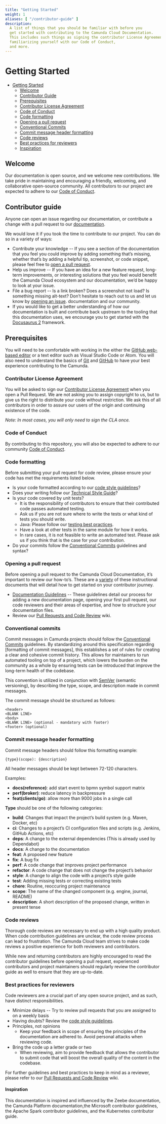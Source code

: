 ```yaml
---
title: "Getting Started"
weight: 1
aliases: [ "/contributor-guide" ]
description:
  A list of things that you should be familiar with before you
  get started with contributing to the Camunda Cloud Documentation. 
  This includes such things as signing the contributor License Agreement, 
  familiarizing yourself with our Code of Conduct,
  and more.
---
```


# Getting Started

- [Getting Started](#getting-started)
  - [Welcome](#welcome)
  - [Contributor Guide](#contributor-guide)
  - [Prerequisites](#prerequisites)
  - [Contributor License Agreement](#contributor-license-agreement)
  - [Code of Conduct](#code-of-conduct)
  - [Code formatting](#code-formatting)
  - [Opening a pull request](#opening-a-pull-request)
  - [Conventional Commits](#conventional-commits)
  - [Commit message header formatting](#commit-message-header-formatting)
  - [Code reviews](#code-reviews)
  - [Best practices for reviewers](#best-practices-for-reviewers)
  - [Inspiration](#inspiration)

## Welcome

Our documentation is open source, and we welcome new contributions. We take pride in maintaining and encouraging a friendly, welcoming, and collaborative open-source community. All contributors to our project are expected to adhere to our [Code of Conduct].

## Contributor guide

Anyone can open an issue regarding our documentation, or contribute a change with a pull request to our [documentation].

We would love it if you took the time to contribute to our project. You can do so in a variety of ways:

- Contribute your knowledge -- If you see a section of the documentation that you feel you could improve by adding something that’s missing, whether that’s by adding a helpful tip, screenshot, or code snippet, please feel free to [open a pull request].
- Help us improve -- If you have an idea for a new feature request, long-term improvements, or interesting solutions that you feel would benefit the Camunda Cloud ecosystem and our documentation, we’d be happy to look at your issue.
- File a bug report -- Is a link broken? Does a screenshot not load? Is something missing alt-text? Don’t hesitate to reach out to us and let us know by [opening an issue].
documentation and our community.
- If you would like to get a better understanding of how our documentation is built and contribute back upstream to the tooling that this documentation uses, we encourage you to get started with the [Docusaurus 2] framework.

## Prerequisites

You will need to be comfortable with working in the either the [GitHub web-based editor] or a text editor such as Visual Studio Code or Atom. You will also need to understand the basics of [Git] and [GitHub] to have your best experience contributing to the Camunda.

### Contributor License Agreement

You will be asked to sign our [Contributor License Agreement] when you open a Pull Request. We are not asking you to assign copyright to us, but to give us the right to distribute your code without restriction. We ask this of all contributors in order to assure our users of the origin and continuing existence of the code.

*Note: In most cases, you will only need to sign the CLA once.*

### Code of Conduct

By contributing to this repository, you will also be expected to adhere to our community [Code of Conduct].

### Code formatting

Before submitting your pull request for code review, please ensure your code has met the requirements listed below.

- Is your code formatted according to our [code style guidelines]?
- Does your writing follow our [Technical Style Guide]?
- Is your code covered by unit tests?
  - It is the responsibility of contributors to ensure that their contributed code passes automated testing.
  - Ask us if you are not sure where to write the tests or what kind of tests you should write.
  - Java: Please follow our [testing best practices].
  - Have a look at other tests in the same module for how it works.
  - In rare cases, it is not feasible to write an automated test. Please ask us if you think that is the case for your contribution.
- Do your commits follow the [Conventional Commits] guidelines and syntax?

### Opening a pull request

Before opening a pull request to the Camunda Cloud Documentation, it’s important to review our how-to’s. These are a [variety] of these instructional documents that will detail how to get started on your contributor journey.

- [Documentation Guidelines] -- These guidelines detail our process for adding a new documentation page, opening your first pull request, our code reviewers and their areas of expertise, and how to structure your documentation files.
- Review our [Pull Requests and Code Review] wiki.

### Conventional commits

Commit messages in Camunda projects should follow the [Conventional Commits] guidelines. By standardizing around this specification regarding [formatting of commit messages], this establishes a set of rules for creating a clear and cohesive commit history. This allows for maintainers to run automated tooling on top of a project, which lowers the burden on the community as a whole by ensuring tests can be introduced that improve the long-term health of the codebase.

This convention is utilized in conjunction with [SemVer] (semantic versioning), by describing the type, scope, and description made in commit messages.

The commit message should be structured as follows:

    <header>
    <BLANK LINE>
    <body>
    <BLANK LINE> (optional - mandatory with footer)
    <footer> (optional)

### Commit message header formatting

Commit message headers should follow this formatting example:

    {type}(scope): {description}
All header messages should be kept between 72-120 characters.

Examples:

- **docs(reference)**: add start event to bpmn symbol support matrix
- **perf(broker)**: reduce latency in backpressure
- **feat(clients/go)**: allow more than 9000 jobs in a single call

**Type** should be one of the following categories:

- **build**: Changes that impact the project’s build system (e.g. Maven, Docker, etc)
- **ci**: Changes to a project’s CI configuration files and scripts (e.g. Jenkins, GitHub Actions, etc)
- **deps**: A change to the external dependencies (This is already used by Dependabot)
- **docs**: A change to the documentation
- **feat**: A proposed new feature
- **fix**: A bug fix
- **perf**: A code change that improves project performance
- **refactor**: A code change that does not change the project’s behavior
- **style**: A change to align the code with a project’s style guide
- **test**: Adding missing tests or correcting existing tests
- **chore**: Routine, reoccuring project maintenance
- **scope**: The name of the changed component (e.g. engine, journal, README)
- **description**: A short description of the proposed change, written in present tense

### Code reviews

Thorough code reviews are necessary to end up with a high quality product. When code contribution guidelines are unclear, the code review process can lead to frustration. The Camunda Cloud team strives to make code reviews a positive experience for both reviewers and contributors.

While new and returning contributors are highly encouraged to read the contributor guidelines before opening a pull request, experienced contributors and project maintainers should regularly review the contributor guide as well to ensure that they are up-to-date.

### Best practices for reviewers

Code reviewers are a crucial part of any open source project, and as such, have distinct responsibilities.

- Minimize delays -- Try to review pull requests that you are assigned to on a weekly basis
- Having doubts? Review the [code style guidelines].
- Principles, not opinions
  - Keep your feedback in scope of ensuring the principles of the documentation are adhered to. Avoid personal attacks when reviewing code.
- Bring the code up a letter grade or two
  - When reviewing, aim to provide feedback that allows the contributor to submit code that will boost the overall quality of the content in the codebase.

For further guidelines and best practices to keep in mind as a reviewer, please refer to our [Pull Requests and Code Review] wiki.

#### Inspiration

This documentation is inspired and influenced by the Zeebe documentation, the Camunda Platform documentation,the Microsoft contributor guidelines,
the Apache Spark contributor guidelines, and the Kubernetes contributor guide.

[Getting Started]:./getting-started
[Welcome]: ./welcome
[Contributor Guide]: ./contributor-guide
[Prerequisities]: ./prerequisities
[Contributor License Agreement]: https://cla-assistant.io/zeebe-io/
[Code of Conduct]: ./code-of-conduct.md
[documentation]: https://github.com/camunda-cloud/camunda-cloud-documentation
[open a pull request]: https://github.com/camunda-cloud/camunda-cloud-documentation/compare
[conventional commits]: https://www.conventionalcommits.org/en/v1.0.0/#summary
[variety]: https://github.com/camunda-cloud/camunda-cloud-documentation/tree/master/howtos
[Documentation guidelines]: https://github.com/camunda-cloud/camunda-cloud-documentation/blob/master/howtos/documentation-guidelines.md
[opening an issue]: https://github.com/camunda-cloud/camunda-cloud-documentation/issues
[Docusaurus 2]: https://v2.docusaurus.io/
[GitHub web-based editor]: https://docs.github.com/en/codespaces/the-githubdev-web-based-editor
[Git]: https://git-scm.com/
[GitHub]: https://lab.github.com/
[Contributor License Agreement]: https://cla-assistant.io/zeebe-io/
[code style guidelines]: https://github.com/camunda-cloud/zeebe/wiki/Code-Style
[testing best practices]: https://docs.camunda.io/docs/apis-clients/java-client/testing/
[Conventional Commits]: ./conventional-commits
[template and settings files]: https://github.com/camunda/camunda-bpm-platform/tree/master/settings
[Technical Style Guide]: https://github.com/camunda-cloud/camunda-cloud-documentation/blob/master/howtos/technical-writing-styleguide.md
[Pull Requests and Code Review]: https://github.com/camunda-cloud/zeebe/wiki/Pull-Requests-and-Code-Reviews
[SemVer]: http://semver.org/
